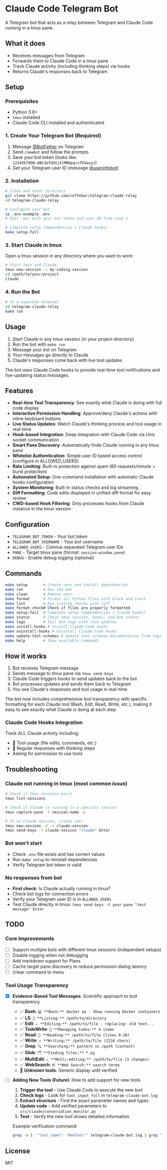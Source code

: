 # Claude Code Telegram Bot

A Telegram bot that acts as a relay between Telegram and Claude Code running in a tmux pane.

## What it does

- Receives messages from Telegram
- Forwards them to Claude Code in a tmux pane
- Track Claude activity (including thinking steps) via hooks
- Returns Claude's responses back to Telegram

## Setup

### Prerequisites

- Python 3.8+
- `tmux` installed
- Claude Code CLI installed and authenticated

### 1. Create Your Telegram Bot (Required)

1. Message [@BotFather](https://t.me/BotFather) on Telegram
2. Send `/newbot` and follow the prompts
3. Save your bot token (looks like: `1234567890:ABCdefGHIjklMNOpqrsTUVwxyz`)
4. Get your Telegram user ID (message [@userinfobot](https://t.me/userinfobot))

### 2. Installation

```bash
# Clone and enter directory
git clone https://github.com/coffebar/telegram-claude-relay
cd telegram-claude-relay

# Configure your bot
cp .env.example .env
# Edit .env with your bot token and user ID from step 1

# Complete setup (dependencies + Claude hooks)
make setup-full
```

### 3. Start Claude in tmux

Open a tmux session in any directory where you want to work:

```bash
# Start tmux and Claude
tmux new-session -s my-coding-session
cd /path/to/your/project
claude
```

### 4. Run the Bot

```bash
# In a separate terminal
cd telegram-claude-relay
make run
```

## Usage

1. Start Claude in any tmux session (in your project directory)
2. Run the bot with `make run`
3. Message your bot on Telegram
4. Your messages go directly to Claude
5. Claude's responses come back with live tool updates

The bot uses Claude Code hooks to provide real-time tool notifications and live-updating status messages.

## Features

- **Real-time Tool Transparency**: See exactly what Claude is doing with full code display
- **Interactive Permission Handling**: Approve/deny Claude's actions with inline keyboard buttons
- **Live Status Updates**: Watch Claude's thinking process and tool usage in real-time
- **Hook-based Integration**: Deep integration with Claude Code via Unix socket communication
- **Smart Pane Discovery**: Automatically finds Claude running in any tmux pane
- **Whitelist Authentication**: Simple user ID based access control (configure in ALLOWED_USERS)
- **Rate Limiting**: Built-in protection against spam (60 requests/minute + burst protection)
- **Automated Setup**: One-command installation with automatic Claude hooks configuration
- **System Monitoring**: Built-in status checks and log streaming
- **Diff Formatting**: Code edits displayed in unified diff format for easy review
- **CWD-based Hook Filtering**: Only processes hooks from Claude instance in the tmux session

## Configuration

- `TELEGRAM_BOT_TOKEN` - Your bot token
- `TELEGRAM_BOT_USERNAME` - Your bot username
- `ALLOWED_USERS` - Comma-separated Telegram user IDs
- `PANE` - Target tmux pane (format: `session:window.pane`)
- `DEBUG` - Enable debug logging (optional)

## Commands

```bash
make setup       # Create venv and install dependencies
make run         # Run the bot
make clean       # Remove venv
make format      # Format all Python files with black and isort
make lint        # Run linting checks with ruff
make format-check# Check if files are properly formatted
make setup-full  # Complete setup (dependencies + Claude hooks)
make status      # Check tmux session, hooks, and bot status
make logs        # Tail bot logs with live updates
make install-hooks # Install Claude Code hooks
make uninstall-hooks # Uninstall Claude Code hooks
make update-tool-schemas # Update tool schemas documentation from logs
make help        # Show available commands
```

## How it works

1. Bot receives Telegram message
2. Sends message to tmux pane via `tmux send-keys`
3. Claude Code triggers hooks to send updates back to the bot
4. Bot processes updates and sends them back to Telegram
5. You see Claude's responses and tool usage in real-time

The bot now includes comprehensive tool transparency with specific formatting for each Claude tool (Bash, Edit, Read, Write, etc.), making it easy to see exactly what Claude is doing at each step.

### Claude Code Hooks Integration

Track ALL Claude activity including:

- 🔧 Tool usage (file edits, commands, etc.)
- 🤖 Regular responses with thinking steps
- Asking for permission to use tools

## Troubleshooting

### Claude not running in tmux (most common issue)

```bash
# Check if tmux sessions exist
tmux list-sessions

# Check if Claude is running in a specific session
tmux capture-pane -t session-name -p

# If no Claude session, create one:
tmux new-session -d -s claude-session
tmux send-keys -t claude-session "claude" Enter
```

### Bot won't start

- Check `.env` file exists and has correct values
- Run `make setup` to reinstall dependencies
- Verify Telegram bot token is valid

### No responses from bot

- **First check**: Is Claude actually running in tmux?
- Check bot logs for connection errors
- Verify your Telegram user ID is in `ALLOWED_USERS`
- Test Claude directly in tmux: `tmux send-keys -t your-pane "test message" Enter`

## TODO

### Core Improvements

- [ ] Support multiple bots with different tmux sessions (independent setups)
- [ ] Disable logging when not debugging
- [ ] Add markdown support for Plans
- [ ] Cache target pane discovery to reduce permission dialog latency
- [ ] /clear command to menu

### Tool Usage Transparency

- [x] **Evidence-Based Tool Messages**: Scientific approach to tool transparency
  - ✅ **Bash**: `💻 **Bash:** docker ps - Show running Docker containers`
  - ✅ **LS**: `📂 **Listing:** /path/to/directory`
  - ✅ **Edit**: `✏️ **Editing:** /path/to/file - replacing: old text...`
  - ✅ **TodoWrite**: `📝 **Managing todos:** 4 items`
  - ✅ **Read**: `📖 **Reading:** /path/to/file (lines 0-20)`
  - ✅ **Write**: `✍️ **Writing:** /path/to/file (1234 chars)`
  - ✅ **Grep**: `🔍 **Searching:** pattern in /path (content)`
  - ✅ **Glob**: `🗂️ **Finding files:** *.py`
  - ✅ **MultiEdit**: `✏️ **Multi-editing:** /path/to/file (3 changes)`
  - ✅ **WebSearch**: `🌐 **Web Search:** search terms`
  - 🔧 **Unknown tools**: Generic display until verified
- [ ] **Adding New Tools (Future)**: How to add support for new tools
  1. **Trigger the tool** - Use Claude Code to execute the new tool
  2. **Check logs** - Look for `tool_input_full` in `telegram-claude-bot.log`
  3. **Extract structure** - Find the exact parameter names and types
  4. **Update code** - Add verified parameters to `src/claude/conversation_monitor.py`
  5. **Test** - Verify the new tool shows detailed information

  Example verification command:

  ```bash
  grep -A 1 '"tool_name": "NewTool"' telegram-claude-bot.log | grep "tool_input_full"
  ```

## License

MIT